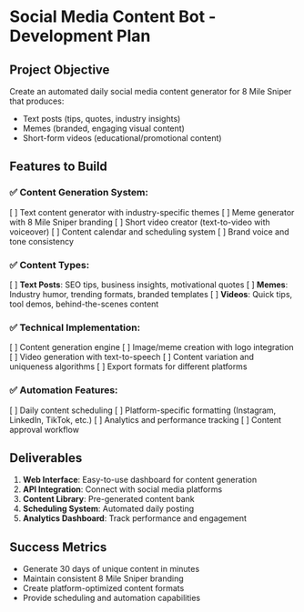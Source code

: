 # Social Media Content Bot - Development Plan

## Project Objective
Create an automated daily social media content generator for 8 Mile Sniper that produces:
- Text posts (tips, quotes, industry insights)
- Memes (branded, engaging visual content)
- Short-form videos (educational/promotional content)

## Features to Build

### ✅ Content Generation System:
[ ] Text content generator with industry-specific themes
[ ] Meme generator with 8 Mile Sniper branding
[ ] Short video creator (text-to-video with voiceover)
[ ] Content calendar and scheduling system
[ ] Brand voice and tone consistency

### ✅ Content Types:
[ ] **Text Posts**: SEO tips, business insights, motivational quotes
[ ] **Memes**: Industry humor, trending formats, branded templates
[ ] **Videos**: Quick tips, tool demos, behind-the-scenes content

### ✅ Technical Implementation:
[ ] Content generation engine
[ ] Image/meme creation with logo integration
[ ] Video generation with text-to-speech
[ ] Content variation and uniqueness algorithms
[ ] Export formats for different platforms

### ✅ Automation Features:
[ ] Daily content scheduling
[ ] Platform-specific formatting (Instagram, LinkedIn, TikTok, etc.)
[ ] Analytics and performance tracking
[ ] Content approval workflow

## Deliverables
1. **Web Interface**: Easy-to-use dashboard for content generation
2. **API Integration**: Connect with social media platforms
3. **Content Library**: Pre-generated content bank
4. **Scheduling System**: Automated daily posting
5. **Analytics Dashboard**: Track performance and engagement

## Success Metrics
- Generate 30 days of unique content in minutes
- Maintain consistent 8 Mile Sniper branding
- Create platform-optimized content formats
- Provide scheduling and automation capabilities
